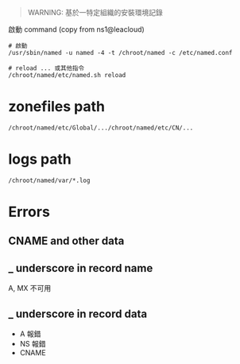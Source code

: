 > WARNING: 基於一特定組織的安裝環境記錄

啟動 command (copy from ns1@leacloud)
```
# 啟動
/usr/sbin/named -u named -4 -t /chroot/named -c /etc/named.conf

# reload ... 或其他指令
/chroot/named/etc/named.sh reload

```

# zonefiles path

`/chroot/named/etc/Global/.../chroot/named/etc/CN/...`

# logs path
`/chroot/named/var/*.log`

# Errors
## CNAME and other data

## _ underscore in record name
A, MX 不可用

## _ underscore in record data
- A 報錯
- NS 報錯
- CNAME